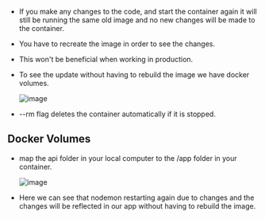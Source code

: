 - If you make any changes to the code, and start the container again it will still be running the same old image and no new changes will be made to the container.
- You have to recreate the image in order to see the changes.
- This won't be beneficial when working in production.
- To see the update without having to rebuild the image we have docker volumes.

    ![image](https://user-images.githubusercontent.com/85761276/208603830-6f6ef2c4-2684-45ae-b89f-fbf68f677b60.png)
- --rm flag deletes the container automatically if it is stopped.

## Docker Volumes
- map the api folder in your local computer to the /app folder in your container.

    ![image](https://user-images.githubusercontent.com/85761276/208604940-1322e439-9d7d-4a11-b123-12d268eaebf2.png)

- Here we can see that nodemon restarting again due to changes and the changes will be reflected in our app without having to rebuild the image.
